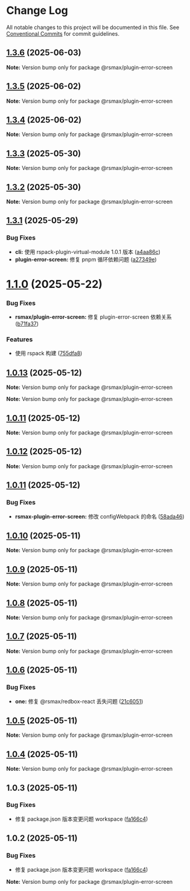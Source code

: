 # Change Log

All notable changes to this project will be documented in this file.
See [Conventional Commits](https://conventionalcommits.org) for commit guidelines.

## [1.3.6](https://github.com/remaxjs/remax/compare/v1.3.5...v1.3.6) (2025-06-03)

**Note:** Version bump only for package @rsmax/plugin-error-screen

## [1.3.5](https://github.com/remaxjs/remax/compare/v1.3.4...v1.3.5) (2025-06-02)

**Note:** Version bump only for package @rsmax/plugin-error-screen

## [1.3.4](https://github.com/remaxjs/remax/compare/v1.3.3...v1.3.4) (2025-06-02)

**Note:** Version bump only for package @rsmax/plugin-error-screen

## [1.3.3](https://github.com/remaxjs/remax/compare/v1.3.2...v1.3.3) (2025-05-30)

**Note:** Version bump only for package @rsmax/plugin-error-screen

## [1.3.2](https://github.com/remaxjs/remax/compare/v1.3.1...v1.3.2) (2025-05-30)

**Note:** Version bump only for package @rsmax/plugin-error-screen

## [1.3.1](https://github.com/remaxjs/remax/compare/v1.1.2...v1.3.1) (2025-05-29)

### Bug Fixes

- **cli:** 使用 rspack-plugin-virtual-module 1.0.1 版本 ([a4aa86c](https://github.com/remaxjs/remax/commit/a4aa86ceca16179184c0cbdebd6056016a07cfb5))
- **plugin-error-screen:** 修复 pnpm 循环依赖问题 ([a27349e](https://github.com/remaxjs/remax/commit/a27349e401fd22c3ffeddc05d2d4cce67bfc3645))

# [1.1.0](https://github.com/remaxjs/remax/compare/v1.0.13...v1.1.0) (2025-05-22)

### Bug Fixes

- **rsmax/plugin-error-screen:** 修复 plugin-error-screen 依赖关系 ([b71fa37](https://github.com/remaxjs/remax/commit/b71fa3750b496baac493544414542fcd89f68c9b))

### Features

- 使用 rspack 构建 ([755dfa8](https://github.com/remaxjs/remax/commit/755dfa893218cc389be88b3217646d9cdcb693ea))

## [1.0.13](https://github.com/remaxjs/remax/compare/v1.0.12...v1.0.13) (2025-05-12)

**Note:** Version bump only for package @rsmax/plugin-error-screen

**Note:** Version bump only for package @rsmax/plugin-error-screen

## [1.0.11](https://github.com/remaxjs/remax/compare/v1.0.12...v1.0.11) (2025-05-12)

**Note:** Version bump only for package @rsmax/plugin-error-screen

## [1.0.12](https://github.com/remaxjs/remax/compare/v1.0.11...v1.0.12) (2025-05-12)

**Note:** Version bump only for package @rsmax/plugin-error-screen

## [1.0.11](https://github.com/remaxjs/remax/compare/v1.0.10...v1.0.11) (2025-05-12)

### Bug Fixes

- **rsmax-plugin-error-screen:** 修改 configWebpack 的命名 ([58ada46](https://github.com/remaxjs/remax/commit/58ada46df6a46105ce2f8fc9d238af3c886220ed))

## [1.0.10](https://github.com/remaxjs/remax/compare/v1.0.9...v1.0.10) (2025-05-11)

**Note:** Version bump only for package @rsmax/plugin-error-screen

## [1.0.9](https://github.com/remaxjs/remax/compare/v1.0.8...v1.0.9) (2025-05-11)

**Note:** Version bump only for package @rsmax/plugin-error-screen

## [1.0.8](https://github.com/remaxjs/remax/compare/v1.0.7...v1.0.8) (2025-05-11)

**Note:** Version bump only for package @rsmax/plugin-error-screen

## [1.0.7](https://github.com/remaxjs/remax/compare/v1.0.6...v1.0.7) (2025-05-11)

**Note:** Version bump only for package @rsmax/plugin-error-screen

## [1.0.6](https://github.com/remaxjs/remax/compare/v1.0.5...v1.0.6) (2025-05-11)

### Bug Fixes

- **one:** 修复 @rsmax/redbox-react 丢失问题 ([21c6051](https://github.com/remaxjs/remax/commit/21c605113dc0f85eabca55ae6b04f490caebabd6))

## [1.0.5](https://github.com/remaxjs/remax/compare/v1.0.4...v1.0.5) (2025-05-11)

**Note:** Version bump only for package @rsmax/plugin-error-screen

## [1.0.4](https://github.com/remaxjs/remax/compare/v1.0.3...v1.0.4) (2025-05-11)

**Note:** Version bump only for package @rsmax/plugin-error-screen

## 1.0.3 (2025-05-11)

### Bug Fixes

- 修复 package.json 版本变更问题 workspace ([fa166c4](https://github.com/remaxjs/remax/commit/fa166c4bfd9adfe7e4f2e061a44d9f90a4ca914d))

## 1.0.2 (2025-05-11)

### Bug Fixes

- 修复 package.json 版本变更问题 workspace ([fa166c4](https://github.com/remaxjs/remax/commit/fa166c4bfd9adfe7e4f2e061a44d9f90a4ca914d))

**Note:** Version bump only for package @rsmax/plugin-error-screen
